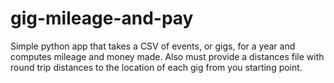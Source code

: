 # gig-mileage-and-pay
Simple python app that takes a CSV of events, or gigs, for a year and computes mileage and money made.
Also must provide a distances file with round trip distances to the location of each gig from you starting point.
